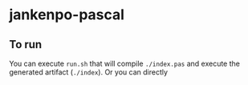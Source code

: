 # jankenpo-pascal

## To run

You can execute `run.sh` that will compile `./index.pas` and execute the generated artifact (`./index`). Or you can directly
